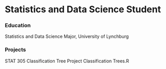 #  Statistics and Data Science Student

### Education
Statistics and Data Science Major, University of Lynchburg

### Projects
STAT 305 Classification Tree Project 
Classification Trees.R


